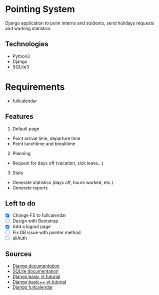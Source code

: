 # Pointing System
Django application to point interns and students, send holidays requests and working statistics.

## Technologies
- Python3
- Django
- SQLite3

# Requirements
- fullcalendar

## Features
1. Default page
- Point arrival time, departure time
- Point lunchtime and breaktime
2. Planning
- Request for days off (vacation, sick leave...)
3. Stats
- Generate statistics (days off, hours worked, etc.)
- Generate reports

## Left to do
- [x] Change FS to fullcalendar
- [ ] Design with Bootstrap
- [x] Add a logout page
- [ ] Fix DB issue with pointer method
- [ ] allAuth

## Sources
- [Django documentation](https://docs.djangoproject.com/en/3.1/)
- [SQLite documentation](https://www.sqlite.org/docs.html)
- [Django basic yt tutorial](https://www.youtube.com/watch?v=rHux0gMZ3Eg)
- [Django basic++ yt tutorial](https://www.youtube.com/watch?v=Bn0k9DDYBZM)
- [Django fullcalendar](https://fullcalendar.io/docs/initialize-globals)
